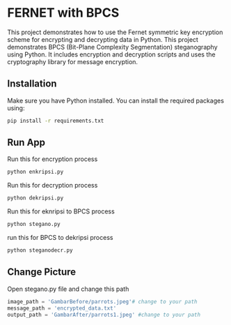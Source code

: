 # FERNET with BPCS
This project demonstrates how to use the Fernet symmetric key encryption scheme for encrypting and decrypting data in Python.
This project demonstrates BPCS (Bit-Plane Complexity Segmentation) steganography using Python. It includes encryption and decryption scripts and uses the cryptography library for message encryption.

## Installation
Make sure you have Python installed. You can install the required packages using:

```bash
pip install -r requirements.txt
```
## Run App

Run this for encryption process
```bash
python enkripsi.py
```
Run this for decryption process
```bash
python dekripsi.py
```
Run this for eknripsi to BPCS process
```bash
python stegano.py
```
run this for BPCS to dekripsi process
```bash
python steganodecr.py
```

## Change Picture
Open stegano.py file and change this path

````python
image_path = 'GambarBefore/parrots.jpeg'# change to your path
message_path = 'encrypted_data.txt' 
output_path = 'GambarAfter/parrots1.jpeg' #change to your path
````
